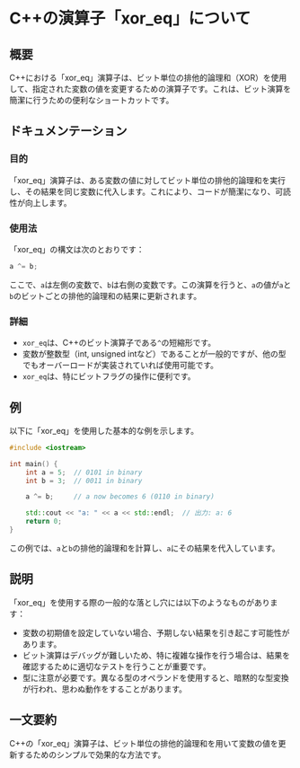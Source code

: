 <!--
Meta Description: # C++の演算子「xor_eq」について ## 概要 C++における「xor_eq」演算子は、ビット単位の排他的論理和（XOR）を使用して、指定された変数の値を変更するための演算子です。これは、ビット演算を簡潔に行うための便利なショートカットです。 ## ドキュメンテーション ### 目的 「xo...
Meta Keywords: xor_eq, int, 演算子は, binary, cpp
-->

# C++の演算子「xor_eq」について

## 概要
C++における「xor_eq」演算子は、ビット単位の排他的論理和（XOR）を使用して、指定された変数の値を変更するための演算子です。これは、ビット演算を簡潔に行うための便利なショートカットです。

## ドキュメンテーション
### 目的
「xor_eq」演算子は、ある変数の値に対してビット単位の排他的論理和を実行し、その結果を同じ変数に代入します。これにより、コードが簡潔になり、可読性が向上します。

### 使用法
「xor_eq」の構文は次のとおりです：
```cpp
a ^= b;
```
ここで、`a`は左側の変数で、`b`は右側の変数です。この演算を行うと、`a`の値が`a`と`b`のビットごとの排他的論理和の結果に更新されます。

### 詳細
- `xor_eq`は、C++のビット演算子である`^`の短縮形です。
- 変数が整数型（int, unsigned intなど）であることが一般的ですが、他の型でもオーバーロードが実装されていれば使用可能です。
- `xor_eq`は、特にビットフラグの操作に便利です。

## 例
以下に「xor_eq」を使用した基本的な例を示します。

```cpp
#include <iostream>

int main() {
    int a = 5;  // 0101 in binary
    int b = 3;  // 0011 in binary

    a ^= b;     // a now becomes 6 (0110 in binary)

    std::cout << "a: " << a << std::endl;  // 出力: a: 6
    return 0;
}
```

この例では、`a`と`b`の排他的論理和を計算し、`a`にその結果を代入しています。

## 説明
「xor_eq」を使用する際の一般的な落とし穴には以下のようなものがあります：
- 変数の初期値を設定していない場合、予期しない結果を引き起こす可能性があります。
- ビット演算はデバッグが難しいため、特に複雑な操作を行う場合は、結果を確認するために適切なテストを行うことが重要です。
- 型に注意が必要です。異なる型のオペランドを使用すると、暗黙的な型変換が行われ、思わぬ動作をすることがあります。

## 一文要約
C++の「xor_eq」演算子は、ビット単位の排他的論理和を用いて変数の値を更新するためのシンプルで効果的な方法です。
